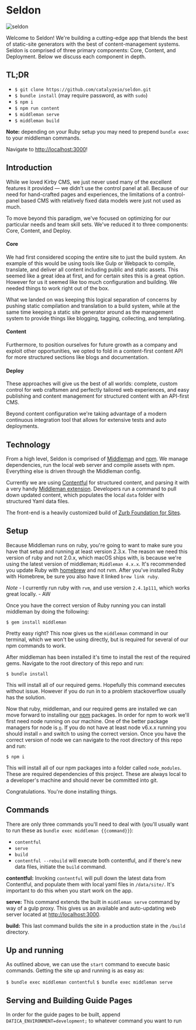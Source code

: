 # Seldon

![seldon](https://i.kinja-img.com/gawker-media/image/upload/s--hQN2IHJ6--/c_scale,f_auto,fl_progressive,q_80,w_800/17t47p1qn6ex8jpg.jpg)

Welcome to Seldon! We're building a cutting-edge app that blends the best of static-site generators with the best of content-management systems. Seldon is comprised of three primary components: Core, Content, and Deployment. Below we discuss each component in depth.

## TL;DR
- `$ git clone https://github.com/catalyzeio/seldon.git`
- `$ bundle install` (may require password, as with `sudo`)
- `$ npm i`
- `$ npm run content`
- `$ middleman serve`
- `$ middleman build`

**Note:** depending on your Ruby setup you may need to prepend `bundle exec` to your middleman commands.

Navigate to [http://localhost:3000](http://localhost:3000)!

## Introduction
While we loved Kirby CMS, we just never used many of the excellent features it provided — we didn't use the control panel at all. Because of our need for hand-crafted pages and experiences, the limitations of a control-panel based CMS with relatively fixed data models were just not used as much.

To move beyond this paradigm, we've focused on optimizing for our particular needs and team skill sets. We've reduced it to three components: Core, Content, and Deploy.

#### Core
We had first considered scoping the entire site to just the build system. An example of this would be using tools like Gulp or Webpack to compile, translate, and deliver all content including public and static assets. This seemed like a great idea at first, and for certain sites this is a great option. However for us it seemed like too much configuration and building. We needed things to work right out of the box.

What we landed on was keeping this logical separation of concerns by pushing static compilation and translation to a build system, while at the same time keeping a static site generator around as the management system to provide things like blogging, tagging, collecting, and templating.

#### Content
Furthermore, to position ourselves for future growth as a company and exploit other opportunities, we opted to fold in a content-first content API for more structured sections like blogs and documentation.

#### Deploy
These approaches will give us the best of all worlds: complete, custom control for web craftsmen and perfectly tailored web experiences, and easy publishing and content management for structured content with an API-first CMS.

Beyond content configuration we're taking advantage of a modern continuous integration tool that allows for extensive tests and auto deployments.

## Technology
From a high level, Seldon is comprised of [Middleman](//middlemanapp.com) and [npm](//www.npmjs.com/). We manage dependencies, run the local web server and compile assets with npm. Everything else is driven through the Middleman config.

Currently we are using [Contentful](contentful.com) for structured content, and parsing it with a very handy [Middleman extension](https://github.com/contentful/contentful_middleman). Developers run a command to pull down updated content, which populates the local `data` folder with structured Yaml data files.

The front-end is a heavily customized build of [Zurb Foundation for Sites](foundation.zurb.com).

## Setup
Because Middleman runs on ruby, you're going to want to make sure you have that setup and running at least version 2.3.x. The reason we need this version of ruby and not 2.0.x, which macOS ships with, is because we're using the latest version of middleman; `Middleman 4.x.x`. It's recommended you update Ruby with [homebrew](//brew.sh/) and not rvm. After you've installed Ruby with Homebrew, be sure you also have it linked `brew link ruby`.

_Note_ - I currently run ruby with `rvm`, and use version `2.4.1p111`, which works great locally. - AW

Once you have the correct version of Ruby running you can install middleman by doing the following:

`$ gem install middleman`

Pretty easy right? This now gives us the `middleman` command in our terminal, which we won't be using directly, but is required for several of our npm commands to work.

After middleman has been installed it's time to install the rest of the required gems. Navigate to the root directory of this repo and run:

`$ bundle install`

This will install all of our required gems. Hopefully this command executes without issue. However if you do run in to a problem stackoverflow usually has the solution.

Now that ruby, middleman, and our required gems are installed we can move forward to installing our [npm](npmjs.org) packages. In order for npm to work we'll first need node running on our machine. One of the better package managers for node is [`n`](//github.com/tj/n). If you do not have at least node v6.x.x running you should install `n` and switch to using the correct version. Once you have the correct version of node we can navigate to the root directory of this repo and run:

`$ npm i`

This will install all of our npm packages into a folder called `node_modules`. These are required dependencies of this project. These are always local to a developer's machine and should never be committed into git.

Congratulations. You're done installing things.

## Commands

There are only three commands you'll need to deal with (you'll usually want to run these as `bundle exec middleman {{command}}`):
- `contentful`
- `serve`
- `build`
- `contentful --rebuild` will execute both contentful, and if there's new data files, initiate the `build` command.

**contentful:**
Invoking `contentful` will pull down the latest data from Contentful, and populate them with local yaml files in `/data/site/`. It's important to do this when you start work on the app.

**serve:**
This command extends the built in `middleman serve` command by way of a gulp proxy. This gives us an available and auto-updating web server located at [http://localhost:3000](http://localhost:3000).

**build:**
This last command builds the site in a production state in the `/build` directory.

## Up and running
As outlined above, we can use the `start` command to execute basic commands. Getting the site up and running is as easy as:

`$ bundle exec middleman contentful`
`$ bundle exec middleman serve`

## Serving and Building Guide Pages
In order for the guide pages to be built, append `DATICA_ENVIRONMENT=development;` to whatever command you want to run
